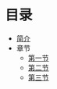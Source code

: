 # 目录

* [简介](README.md)
* 章节
    * [第一节](/metadata/folder1/test.md)
    * [第二节](/metadata/folder2/test.md)
    * [第三节](/metadata/folder3/test.md)

